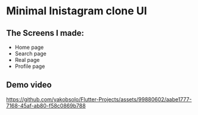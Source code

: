 # Minimal Inistagram clone UI

## The Screens I made:

- Home page
- Search page
- Real page
- Profile page

## Demo video

https://github.com/yakobsolo/Flutter-Projects/assets/99880602/aabe1777-7168-45af-ab80-f58c0869b788
